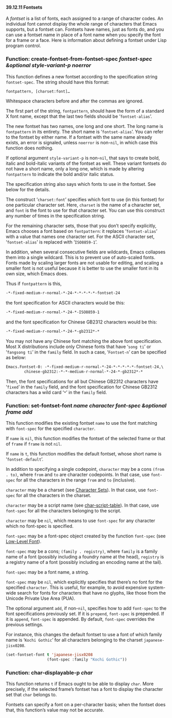 

#### 39.12.11 Fontsets

A *fontset* is a list of fonts, each assigned to a range of character codes. An individual font cannot display the whole range of characters that Emacs supports, but a fontset can. Fontsets have names, just as fonts do, and you can use a fontset name in place of a font name when you specify the font for a frame or a face. Here is information about defining a fontset under Lisp program control.

### Function: **create-fontset-from-fontset-spec** *fontset-spec \&optional style-variant-p noerror*

This function defines a new fontset according to the specification string `fontset-spec`. The string should have this format:

```lisp
fontpattern, [charset:font]…
```

Whitespace characters before and after the commas are ignored.

The first part of the string, `fontpattern`, should have the form of a standard X font name, except that the last two fields should be ‘`fontset-alias`’.

The new fontset has two names, one long and one short. The long name is `fontpattern` in its entirety. The short name is ‘`fontset-alias`’. You can refer to the fontset by either name. If a fontset with the same name already exists, an error is signaled, unless `noerror` is non-`nil`, in which case this function does nothing.

If optional argument `style-variant-p` is non-`nil`, that says to create bold, italic and bold-italic variants of the fontset as well. These variant fontsets do not have a short name, only a long one, which is made by altering `fontpattern` to indicate the bold and/or italic status.

The specification string also says which fonts to use in the fontset. See below for the details.

The construct ‘`charset:font`’ specifies which font to use (in this fontset) for one particular character set. Here, `charset` is the name of a character set, and `font` is the font to use for that character set. You can use this construct any number of times in the specification string.

For the remaining character sets, those that you don’t specify explicitly, Emacs chooses a font based on `fontpattern`: it replaces ‘`fontset-alias`’ with a value that names one character set. For the ASCII character set, ‘`fontset-alias`’ is replaced with ‘`ISO8859-1`’.

In addition, when several consecutive fields are wildcards, Emacs collapses them into a single wildcard. This is to prevent use of auto-scaled fonts. Fonts made by scaling larger fonts are not usable for editing, and scaling a smaller font is not useful because it is better to use the smaller font in its own size, which Emacs does.

Thus if `fontpattern` is this,

```lisp
-*-fixed-medium-r-normal-*-24-*-*-*-*-*-fontset-24
```

the font specification for ASCII characters would be this:

```lisp
-*-fixed-medium-r-normal-*-24-*-ISO8859-1
```

and the font specification for Chinese GB2312 characters would be this:

```lisp
-*-fixed-medium-r-normal-*-24-*-gb2312*-*
```

You may not have any Chinese font matching the above font specification. Most X distributions include only Chinese fonts that have ‘`song ti`’ or ‘`fangsong ti`’ in the `family` field. In such a case, ‘`Fontset-n`’ can be specified as below:

```lisp
Emacs.Fontset-0: -*-fixed-medium-r-normal-*-24-*-*-*-*-*-fontset-24,\
        chinese-gb2312:-*-*-medium-r-normal-*-24-*-gb2312*-*
```

Then, the font specifications for all but Chinese GB2312 characters have ‘`fixed`’ in the `family` field, and the font specification for Chinese GB2312 characters has a wild card ‘`*`’ in the `family` field.

### Function: **set-fontset-font** *name character font-spec \&optional frame add*

This function modifies the existing fontset `name` to use the font matching with `font-spec` for the specified `character`.

If `name` is `nil`, this function modifies the fontset of the selected frame or that of `frame` if `frame` is not `nil`.

If `name` is `t`, this function modifies the default fontset, whose short name is ‘`fontset-default`’.

In addition to specifying a single codepoint, `character` may be a cons `(from . to)`, where `from` and `to` are character codepoints. In that case, use `font-spec` for all the characters in the range `from` and `to` (inclusive).

`character` may be a charset (see [Character Sets](Character-Sets.html)). In that case, use `font-spec` for all the characters in the charset.

`character` may be a script name (see [char-script-table](Character-Properties.html)). In that case, use `font-spec` for all the characters belonging to the script.

`character` may be `nil`, which means to use `font-spec` for any character which no font-spec is specified.

`font-spec` may be a font-spec object created by the function `font-spec` (see [Low-Level Font](Low_002dLevel-Font.html)).

`font-spec` may be a cons; `(family . registry)`, where `family` is a family name of a font (possibly including a foundry name at the head), `registry` is a registry name of a font (possibly including an encoding name at the tail).

`font-spec` may be a font name, a string.

`font-spec` may be `nil`, which explicitly specifies that there’s no font for the specified `character`. This is useful, for example, to avoid expensive system-wide search for fonts for characters that have no glyphs, like those from the Unicode Private Use Area (PUA).

The optional argument `add`, if non-`nil`, specifies how to add `font-spec` to the font specifications previously set. If it is `prepend`, `font-spec` is prepended. If it is `append`, `font-spec` is appended. By default, `font-spec` overrides the previous settings.

For instance, this changes the default fontset to use a font of which family name is ‘`Kochi Gothic`’ for all characters belonging to the charset `japanese-jisx0208`.

```lisp
(set-fontset-font t 'japanese-jisx0208
                  (font-spec :family "Kochi Gothic"))
```

### Function: **char-displayable-p** *char*

This function returns `t` if Emacs ought to be able to display `char`. More precisely, if the selected frame’s fontset has a font to display the character set that `char` belongs to.

Fontsets can specify a font on a per-character basis; when the fontset does that, this function’s value may not be accurate.
